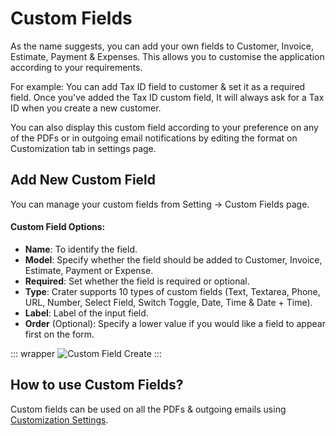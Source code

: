 # Custom Fields

As the name suggests, you can add your own fields to Customer, Invoice, Estimate, Payment & Expenses. This allows you to customise the application according to your requirements.

For example: You can add Tax ID field to customer & set it as a required field. Once you've added the Tax ID custom field, It will always ask for a Tax ID when you create a new customer.

You can also display this custom field according to your preference on any of the PDFs or in outgoing email notifications by editing the format on Customization tab in settings page.

## Add New Custom Field

You can manage your custom fields from Setting -> Custom Fields page.

#### Custom Field Options:

- **Name**: To identify the field.
- **Model**: Specify whether the field should be added to Customer, Invoice, Estimate, Payment or Expense.
- **Required**: Set whether the field is required or optional.
- **Type**: Crater supports 10 types of custom fields (Text, Textarea, Phone, URL, Number, Select Field, Switch Toggle, Date, Time & Date + Time).
- **Label**: Label of the input field.
- **Order** (Optional): Specify a lower value if you would like a field to appear first on the form.

::: wrapper
![Custom Field Create](/images/custom-field.png)
:::

## How to use Custom Fields?

Custom fields can be used on all the PDFs & outgoing emails using [Customization Settings](./customization.md).
